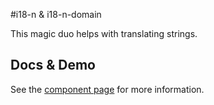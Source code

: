 #i18-n & i18-n-domain

This magic duo helps with translating strings.

## Docs & Demo

See the [component page](https://pkaske.github.io/i18-n/) for more information.
